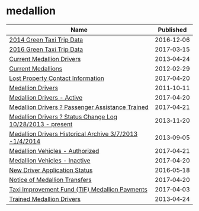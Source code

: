 # medallion

Name | Published
---- | ---------
[2014 Green Taxi Trip Data](../datasets/2np7-5jsg.md) | 2016&#x2011;12&#x2011;06
[2016 Green Taxi Trip Data](../datasets/hvrh-b6nb.md) | 2017&#x2011;03&#x2011;15
[Current Medallion Drivers](../datasets/s22f-jsd4.md) | 2013&#x2011;04&#x2011;24
[Current Medallions](../datasets/avwq-z233.md) | 2012&#x2011;02&#x2011;29
[Lost Property Contact Information](../datasets/dg7a-jiz2.md) | 2017&#x2011;04&#x2011;20
[Medallion Drivers](../datasets/iux8-53rc.md) | 2011&#x2011;10&#x2011;11
[Medallion Drivers - Active](../datasets/jb3k-j3gp.md) | 2017&#x2011;04&#x2011;20
[Medallion Drivers ? Passenger Assistance Trained](../datasets/td5q-ry6d.md) | 2017&#x2011;04&#x2011;21
[Medallion Drivers ? Status Change Log 10/28/2013 - present](../datasets/sjfe-fppp.md) | 2013&#x2011;11&#x2011;20
[Medallion Drivers Historical Archive 3/7/2013 -1/4/2014](../datasets/n776-dsqy.md) | 2013&#x2011;09&#x2011;05
[Medallion Vehicles - Authorized](../datasets/rhe8-mgbb.md) | 2017&#x2011;04&#x2011;21
[Medallion Vehicles - Inactive](../datasets/jgtb-hmpg.md) | 2017&#x2011;04&#x2011;20
[New Driver Application Status](../datasets/dpec-ucu7.md) | 2016&#x2011;05&#x2011;18
[Notice of Medallion Transfers](../datasets/rk6r-ehyv.md) | 2017&#x2011;04&#x2011;20
[Taxi Improvement Fund (TIF) Medallion Payments](../datasets/ht4t-wzcm.md) | 2017&#x2011;04&#x2011;03
[Trained Medallion Drivers](../datasets/m4pf-wpkz.md) | 2013&#x2011;04&#x2011;24

